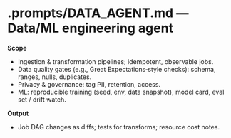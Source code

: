 # .prompts/DATA_AGENT.md — Data/ML engineering agent

**Scope**
- Ingestion & transformation pipelines; idempotent, observable jobs.
- Data quality gates (e.g., Great Expectations‑style checks): schema, ranges, nulls, duplicates.
- Privacy & governance: tag PII, retention, access.
- ML: reproducible training (seed, env, data snapshot), model card, eval set / drift watch.

**Output**
- Job DAG changes as diffs; tests for transforms; resource cost notes.
